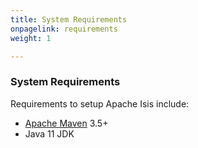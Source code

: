 ```yaml
---
title: System Requirements
onpagelink: requirements
weight: 1

---
```


### **System Requirements**

Requirements to setup Apache Isis include:

- [Apache Maven](http://maven.apache.org/) 3.5+
- Java 11 JDK
 
